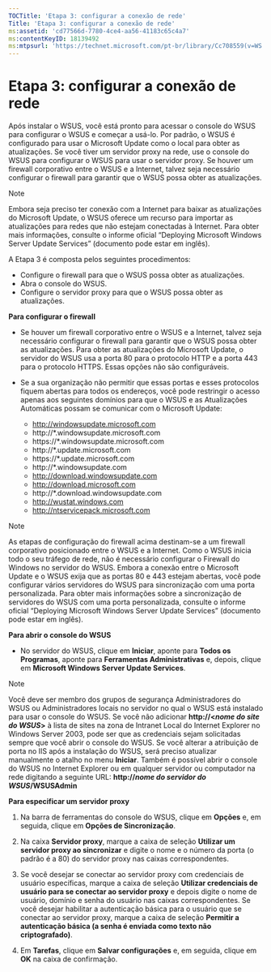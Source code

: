 ```yaml
---
TOCTitle: 'Etapa 3: configurar a conexão de rede'
Title: 'Etapa 3: configurar a conexão de rede'
ms:assetid: 'cd77566d-7780-4ce4-aa56-41183c65c4a7'
ms:contentKeyID: 18139492
ms:mtpsurl: 'https://technet.microsoft.com/pt-br/library/Cc708559(v=WS.10)'
---
```


Etapa 3: configurar a conexão de rede
=====================================

Após instalar o WSUS, você está pronto para acessar o console do WSUS para configurar o WSUS e começar a usá-lo. Por padrão, o WSUS é configurado para usar o Microsoft Update como o local para obter as atualizações. Se você tiver um servidor proxy na rede, use o console do WSUS para configurar o WSUS para usar o servidor proxy. Se houver um firewall corporativo entre o WSUS e a Internet, talvez seja necessário configurar o firewall para garantir que o WSUS possa obter as atualizações.

> [!NOTE]  
> Embora seja preciso ter conexão com a Internet para baixar as atualizações do Microsoft Update, o WSUS oferece um recurso para importar as atualizações para redes que não estejam conectadas à Internet. Para obter mais informações, consulte o informe oficial “Deploying Microsoft Windows Server Update Services” (documento pode estar em inglês). 

A Etapa 3 é composta pelos seguintes procedimentos:

-   Configure o firewall para que o WSUS possa obter as atualizações.
-   Abra o console do WSUS.
-   Configure o servidor proxy para que o WSUS possa obter as atualizações.

**Para configurar o firewall**
-   Se houver um firewall corporativo entre o WSUS e a Internet, talvez seja necessário configurar o firewall para garantir que o WSUS possa obter as atualizações. Para obter as atualizações do Microsoft Update, o servidor do WSUS usa a porta 80 para o protocolo HTTP e a porta 443 para o protocolo HTTPS. Essas opções não são configuráveis.

-   Se a sua organização não permitir que essas portas e esses protocolos fiquem abertas para todos os endereços, você pode restringir o acesso apenas aos seguintes domínios para que o WSUS e as Atualizações Automáticas possam se comunicar com o Microsoft Update:

    -   http://windowsupdate.microsoft.com
    -   http://\*.windowsupdate.microsoft.com
    -   https://\*.windowsupdate.microsoft.com
    -   http://\*.update.microsoft.com
    -   https://\*.update.microsoft.com
    -   http://\*.windowsupdate.com
    -   http://download.windowsupdate.com
    -   http://download.microsoft.com
    -   http://\*.download.windowsupdate.com
    -   http://wustat.windows.com
    -   http://ntservicepack.microsoft.com

> [!NOTE]  
> As etapas de configuração do firewall acima destinam-se a um firewall corporativo posicionado entre o WSUS e a Internet. Como o WSUS inicia todo o seu tráfego de rede, não é necessário configurar o Firewall do Windows no servidor do WSUS. Embora a conexão entre o Microsoft Update e o WSUS exija que as portas 80 e 443 estejam abertas, você pode configurar vários servidores do WSUS para sincronização com uma porta personalizada. Para obter mais informações sobre a sincronização de servidores do WSUS com uma porta personalizada, consulte o informe oficial “Deploying Microsoft Windows Server Update Services” (documento pode estar em inglês). 

**Para abrir o console do WSUS**
-   No servidor do WSUS, clique em **Iniciar**, aponte para **Todos os Programas**, aponte para **Ferramentas Administrativas** e, depois, clique em **Microsoft Windows Server Update Services**.

> [!NOTE]  
> Você deve ser membro dos grupos de segurança Administradores do WSUS ou Administradores locais no servidor no qual o WSUS está instalado para usar o console do WSUS. Se você não adicionar **http://&lt;***nome do site do WSUS***&gt;** à lista de sites na zona de Intranet Local do Internet Explorer no Windows Server 2003, pode ser que as credenciais sejam solicitadas sempre que você abrir o console do WSUS. Se você alterar a atribuição de porta no IIS após a instalação do WSUS, será preciso atualizar manualmente o atalho no menu **Iniciar**. Também é possível abrir o console do WSUS no Internet Explorer ou em qualquer servidor ou computador na rede digitando a seguinte URL: **http://***nome do servidor do WSUS***/WSUSAdmin** 

**Para especificar um servidor proxy**
1.  Na barra de ferramentas do console do WSUS, clique em **Opções** e, em seguida, clique em **Opções de Sincronização**.

2.  Na caixa **Servidor proxy**, marque a caixa de seleção **Utilizar um servidor proxy ao sincronizar** e digite o nome e o número da porta (o padrão é a 80) do servidor proxy nas caixas correspondentes.

3.  Se você desejar se conectar ao servidor proxy com credenciais de usuário específicas, marque a caixa de seleção **Utilizar credenciais de usuário para se conectar ao servidor proxy** e depois digite o nome de usuário, domínio e senha do usuário nas caixas correspondentes. Se você desejar habilitar a autenticação básica para o usuário que se conectar ao servidor proxy, marque a caixa de seleção **Permitir a autenticação básica (a senha é enviada como texto não criptografado)**.

4.  Em **Tarefas**, clique em **Salvar configurações** e, em seguida, clique em **OK** na caixa de confirmação.
